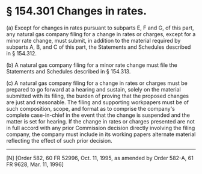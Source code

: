 # § 154.301   Changes in rates.

(a) Except for changes in rates pursuant to subparts E, F and G, of this part, any natural gas company filing for a change in rates or charges, except for a minor rate change, must submit, in addition to the material required by subparts A, B, and C of this part, the Statements and Schedules described in § 154.312.


(b) A natural gas company filing for a minor rate change must file the Statements and Schedules described in § 154.313.


(c) A natural gas company filing for a change in rates or charges must be prepared to go forward at a hearing and sustain, solely on the material submitted with its filing, the burden of proving that the proposed changes are just and reasonable. The filing and supporting workpapers must be of such composition, scope, and format as to comprise the company's complete case-in-chief in the event that the change is suspended and the matter is set for hearing. If the change in rates or charges presented are not in full accord with any prior Commission decision directly involving the filing company, the company must include in its working papers alternate material reflecting the effect of such prior decision. 



---

[N] [Order 582, 60 FR 52996, Oct. 11, 1995, as amended by Order 582-A, 61 FR 9628, Mar. 11, 1996]




